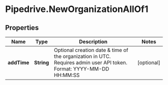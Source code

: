 # Pipedrive.NewOrganizationAllOf1

## Properties

Name | Type | Description | Notes
------------ | ------------- | ------------- | -------------
**addTime** | **String** | Optional creation date &amp; time of the organization in UTC. Requires admin user API token. Format: YYYY-MM-DD HH:MM:SS | [optional] 


